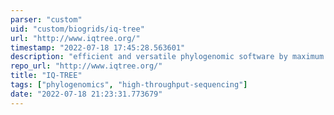 ```yaml
---
parser: "custom"
uid: "custom/biogrids/iq‑tree"
url: "http://www.iqtree.org/"
timestamp: "2022-07-18 17:45:28.563601"
description: "efficient and versatile phylogenomic software by maximum likelihood."
repo_url: "http://www.iqtree.org/"
title: "IQ‑TREE"
tags: ["phylogenomics", "high-throughput-sequencing"]
date: "2022-07-18 21:23:31.773679"
---
```

